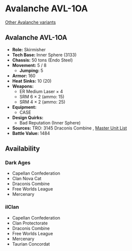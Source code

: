 # Avalanche AVL-1OA 

[Other Avalanche variants](../avalanche.md) 

## Avalanche AVL-1OA 

- **Role:** Skirmisher 
- **Tech Base:** Inner Sphere (3133) 
- **Chassis:** 50 tons (Endo Steel) 
- **Movement:** 5 / 8 
  - **Jumping:** 5 
- **Armor:** 160 
- **Heat Sinks:** 10 (20) 
- **Weapons:** 
  - ER Medium Laser × 4 
  - SRM 6 × 2 (ammo: 15) 
  - SRM 4 × 2 (ammo: 25) 
- **Equipment:** 
  - CASE 
- **Design Quirks:** 
  - Bad Reputation (Inner Sphere) 
- **Sources:** TRO: 3145 Draconis Combine , [Master Unit List](http://masterunitlist.info/Unit/Details/6397) 
- **Battle Value:** 1484 

## Availability 

### Dark Ages 

- Capellan Confederation 
- Clan Nova Cat 
- Draconis Combine 
- Free Worlds League 
- Mercenary 

### ilClan 

- Capellan Confederation 
- Clan Protectorate 
- Draconis Combine 
- Free Worlds League 
- Mercenary 
- Taurian Concordat 

